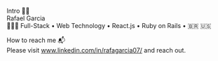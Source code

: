 Intro 👋🏼  
Rafael Garcia  
👨🏻‍💻 Full-Stack • Web Technology • React.js • Ruby on Rails • :brazil: :us:

How to reach me 📬  
Please visit www.linkedin.com/in/rafagarcia07/ and reach out.

<!---
rafaellevis07/rafaellevis07 is a ✨ special ✨ repository because its `README.md` (this file) appears on your GitHub profile.
You can click the Preview link to take a look at your changes.
--->

